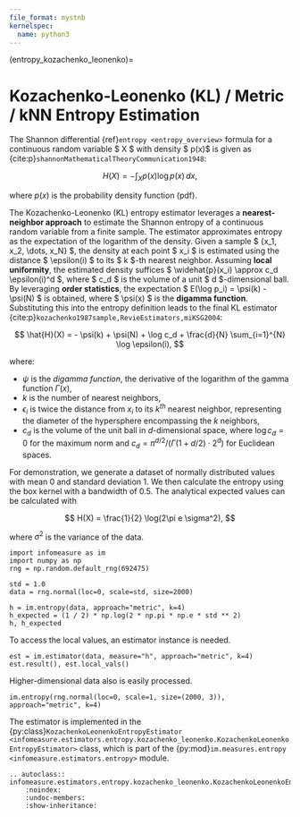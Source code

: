 ```yaml
---
file_format: mystnb
kernelspec:
  name: python3
---
```


(entropy_kozachenko_leonenko)=
# Kozachenko-Leonenko (KL) / Metric / kNN Entropy Estimation
The Shannon differential {ref}`entropy <entropy_overview>` formula for a continuous random variable $ X $ with density $ p(x)$ is given as {cite:p}`shannonMathematicalTheoryCommunication1948`:

$$
H(X) = -\int_{X} p(x) \log p(x) \, dx,
$$

where $p(x)$ is the probability density function (pdf).



The Kozachenko-Leonenko (KL) entropy estimator leverages a **nearest-neighbor approach** to estimate the Shannon entropy of a continuous random variable from a finite sample. The estimator approximates entropy as the expectation of the logarithm of the density. Given a sample $ \{x_1, x_2, \dots, x_N\} $, the density at each point $ x_i $ is estimated using the distance $ \epsilon(i) $ to its $ k $-th nearest neighbor. Assuming **local uniformity**, the estimated density suffices $ \widehat{p}(x_i) \approx c_d \epsilon(i)^d $, where $ c_d $ is the volume of a unit $ d $-dimensional ball. By leveraging **order statistics**, the expectation $ E(\log p_i) = \psi(k) - \psi(N) $ is obtained, where $ \psi(x) $ is the **digamma function**. Substituting this into the entropy definition leads to the final KL estimator {cite:p}`kozachenko1987sample,RevieEstimators,miKSG2004`:

$$
\hat{H}(X) = - \psi(k) + \psi(N) + \log c_d + \frac{d}{N} \sum_{i=1}^{N} \log \epsilon(i),
$$

where:
- $\psi$ is the _digamma function_, the derivative of the logarithm of the gamma function $\Gamma(x)$,
- $k$ is the number of nearest neighbors,
- $\epsilon_i$ is twice the distance from $x_i$ to its $k^{th}$ nearest neighbor, representing the diameter of the hypersphere encompassing the $k$ neighbors,
- $c_d$ is the volume of the unit ball in $d$-dimensional space, where $\log c_d = 0$ for the maximum norm and $c_d = \pi^{d/2} / (\Gamma(1 + d/2) \cdot 2^d)$ for Euclidean spaces.

For demonstration, we generate a dataset of normally distributed values with mean $0$ and standard deviation $1$.
We then calculate the entropy using the box kernel with a bandwidth of $0.5$.
The analytical expected values can be calculated with

$$
H(X) = \frac{1}{2} \log(2\pi e \sigma^2),
$$

where $\sigma^2$ is the variance of the data.

```{code-cell}
import infomeasure as im
import numpy as np
rng = np.random.default_rng(692475)

std = 1.0
data = rng.normal(loc=0, scale=std, size=2000)

h = im.entropy(data, approach="metric", k=4)
h_expected = (1 / 2) * np.log(2 * np.pi * np.e * std ** 2)
h, h_expected
```

To access the local values, an estimator instance is needed.

```{code-cell}
est = im.estimator(data, measure="h", approach="metric", k=4)
est.result(), est.local_vals()
```

Higher-dimensional data also is easily processed.

```{code-cell}
im.entropy(rng.normal(loc=0, scale=1, size=(2000, 3)), approach="metric", k=4)
```

The estimator is implemented in the {py:class}`KozachenkoLeonenkoEntropyEstimator <infomeasure.estimators.entropy.kozachenko_leonenko.KozachenkoLeonenkoEntropyEstimator>` class,
which is part of the {py:mod}`im.measures.entropy <infomeasure.estimators.entropy>` module.

```{eval-rst}
.. autoclass:: infomeasure.estimators.entropy.kozachenko_leonenko.KozachenkoLeonenkoEntropyEstimator
    :noindex:
    :undoc-members:
    :show-inheritance:
```
